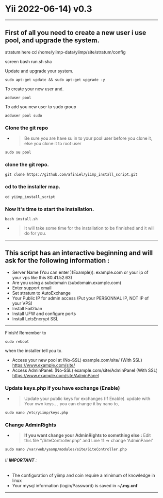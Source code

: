 # Yii 2022-06-14) v0.3
***********************************************



###


## First of all you need to create a new user i use pool, and upgrade the system.

stratum here cd /home/yiimp-data/yiimp/site/stratum/config

screen bash run.sh sha

Update and upgrade your system.
```
sudo apt-get update && sudo apt-get upgrade -y
```
To create your new user and.
```
adduser pool
```
To add you new user to sudo group
```
adduser pool sudo
```
###

### Clone the git repo
- > Be sure you are have su in to your pool user before you clone it, else you clone it to root user

```
sudo su pool
```
### clone the git repo.
```
git clone https://github.com/afiniel/yiimp_install_script.git
```
### cd to the installer map.
```
cd yiimp_install_script
```
### Now it's time to start the installation.
```
bash install.sh
```
- > It will take some time for the installation to be finnished and it will do for you.

***********************************

## This script has an interactive beginning and will ask for the following information :

- Server Name (You can enter )(Example)): example.com or your ip of your vps like this 80.41.52.63)
- Are you using a subdomain (subdomain.example.com)
- Enter support email
- Set stratum to AutoExchange
- Your Public IP for admin access (Put your PERSONNAL IP, NOT IP of your VPS)
- Install Fail2ban
- Install UFW and configure ports
- Install LetsEncrypt SSL

***********************************

Finish! Remember to 
```
sudo reboot
```
when the installer tell you to.

- Access your new pool at (No-SSL) example.com/site/      (With SSL) https://www.example.com/site/
- Access AdminPanel: (No-SSL) example.com/site/AdminPanel (With SSL) https://www.example.com/site/AdminPanel


### Update keys.php if you have exchange (Enable)

- > Update your public keys for exchanges (If Enable). update with Your own keys.. , you can change it by nano to,
```
sudo nano /etc/yiimp/keys.php
```
### Change AdminRights

- > **If you want change your AdminRights to something else :** Edit this file "/SiteController.php" and Line 11 => change 'AdminPanel'

```
sudo nano /var/web/yaamp/modules/site/SiteController.php
```
###### :bangbang: **IMPORTANT** : 

- The configuration of yiimp and coin require a minimum of knowledge in linux
- Your mysql information (login/Password) is saved in **~/.my.cnf**

*****************************************************************************

